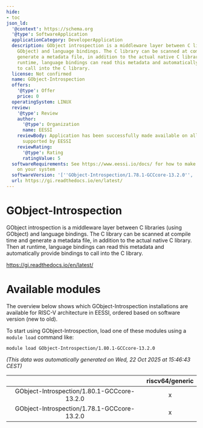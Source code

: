 ```yaml
---
hide:
- toc
json_ld:
  '@context': https://schema.org
  '@type': SoftwareApplication
  applicationCategory: DeveloperApplication
  description: GObject introspection is a middleware layer between C libraries (using
    GObject) and language bindings. The C library can be scanned at compile time and
    generate a metadata file, in addition to the actual native C library. Then at
    runtime, language bindings can read this metadata and automatically provide bindings
    to call into the C library.
  license: Not confirmed
  name: GObject-Introspection
  offers:
    '@type': Offer
    price: 0
  operatingSystem: LINUX
  review:
    '@type': Review
    author:
      '@type': Organization
      name: EESSI
    reviewBody: Application has been successfully made available on all architectures
      supported by EESSI
    reviewRating:
      '@type': Rating
      ratingValue: 5
  softwareRequirements: See https://www.eessi.io/docs/ for how to make EESSI available
    on your system
  softwareVersion: '[''GObject-Introspection/1.78.1-GCCcore-13.2.0'', ''GObject-Introspection/1.80.1-GCCcore-13.2.0'']'
  url: https://gi.readthedocs.io/en/latest/
---
```


GObject-Introspection
=====================


GObject introspection is a middleware layer between C libraries (using GObject) and language bindings. The C library can be scanned at compile time and generate a metadata file, in addition to the actual native C library. Then at runtime, language bindings can read this metadata and automatically provide bindings to call into the C library.

https://gi.readthedocs.io/en/latest/
# Available modules


The overview below shows which GObject-Introspection installations are available for RISC-V architecture in EESSI, ordered based on software version (new to old).

To start using GObject-Introspection, load one of these modules using a `module load` command like:

```shell
module load GObject-Introspection/1.80.1-GCCcore-13.2.0
```

*(This data was automatically generated on Wed, 22 Oct 2025 at 15:46:43 CEST)*

| |riscv64/generic|
| :---: | :---: |
|GObject-Introspection/1.80.1-GCCcore-13.2.0|x|
|GObject-Introspection/1.78.1-GCCcore-13.2.0|x|
